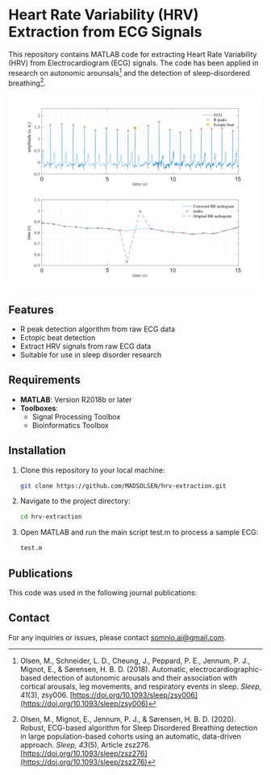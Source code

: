 # Heart Rate Variability (HRV) Extraction from ECG Signals

This repository contains MATLAB code for extracting Heart Rate Variability (HRV) from Electrocardiogram (ECG) signals. The code has been applied in research on autonomic arounsals[^1] and the detection of sleep-disordered breathing[^2].

![HRV extraction algorithm on raw ECG signals](/Resources/images/RRtachogram_new-1.png)

## Features

- R peak detection algorithm from raw ECG data
- Ectopic beat detection
- Extract HRV signals from raw ECG data
- Suitable for use in sleep disorder research

## Requirements

- **MATLAB**: Version R2018b or later
- **Toolboxes**:
  - Signal Processing Toolbox
  - Bioinformatics Toolbox

## Installation

1. Clone this repository to your local machine:

   ```bash
   git clone https://github.com/MADSOLSEN/hrv-extraction.git
   ```

2. Navigate to the project directory:

   ```bash
   cd hrv-extraction
   ```
3. Open MATLAB and run the main script test.m to process a sample ECG:

   ```bash
   test.m
   ```

## Publications

This code was used in the following journal publications:

[^1]: Olsen, M., Schneider, L. D., Cheung, J., Peppard, P. E., Jennum, P. J., Mignot, E., & Sørensen, H. B. D. (2018). Automatic, electrocardiographic-based detection of autonomic arousals and their association with cortical arousals, leg movements, and respiratory events in sleep. *Sleep, 41*(3), zsy006. [https://doi.org/10.1093/sleep/zsy006](https://doi.org/10.1093/sleep/zsy006)

[^2]: Olsen, M., Mignot, E., Jennum, P. J., & Sørensen, H. B. D. (2020). Robust, ECG-based algorithm for Sleep Disordered Breathing detection in large population-based cohorts using an automatic, data-driven approach. *Sleep, 43*(5), Article zsz276. [https://doi.org/10.1093/sleep/zsz276](https://doi.org/10.1093/sleep/zsz276)

## Contact

For any inquiries or issues, please contact [somnio.ai@gmail.com](mailto:somnio.ai@gmail.com).



